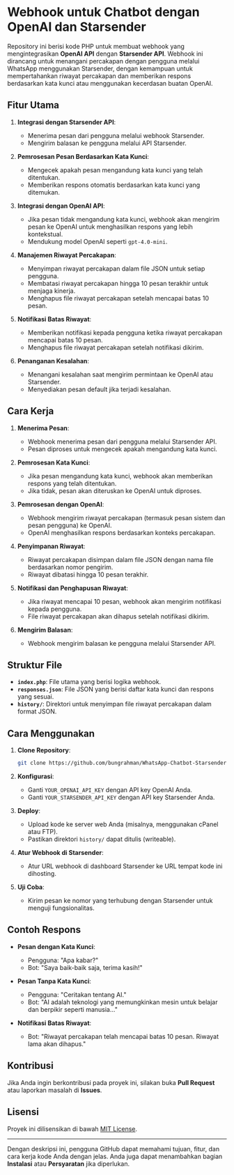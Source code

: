 
# Webhook untuk Chatbot dengan OpenAI dan Starsender

Repository ini berisi kode PHP untuk membuat webhook yang mengintegrasikan **OpenAI API** dengan **Starsender API**. Webhook ini dirancang untuk menangani percakapan dengan pengguna melalui WhatsApp menggunakan Starsender, dengan kemampuan untuk mempertahankan riwayat percakapan dan memberikan respons berdasarkan kata kunci atau menggunakan kecerdasan buatan OpenAI.

## Fitur Utama

1. **Integrasi dengan Starsender API**:
   - Menerima pesan dari pengguna melalui webhook Starsender.
   - Mengirim balasan ke pengguna melalui API Starsender.

2. **Pemrosesan Pesan Berdasarkan Kata Kunci**:
   - Mengecek apakah pesan mengandung kata kunci yang telah ditentukan.
   - Memberikan respons otomatis berdasarkan kata kunci yang ditemukan.

3. **Integrasi dengan OpenAI API**:
   - Jika pesan tidak mengandung kata kunci, webhook akan mengirim pesan ke OpenAI untuk menghasilkan respons yang lebih kontekstual.
   - Mendukung model OpenAI seperti `gpt-4.0-mini`.

4. **Manajemen Riwayat Percakapan**:
   - Menyimpan riwayat percakapan dalam file JSON untuk setiap pengguna.
   - Membatasi riwayat percakapan hingga 10 pesan terakhir untuk menjaga kinerja.
   - Menghapus file riwayat percakapan setelah mencapai batas 10 pesan.

5. **Notifikasi Batas Riwayat**:
   - Memberikan notifikasi kepada pengguna ketika riwayat percakapan mencapai batas 10 pesan.
   - Menghapus file riwayat percakapan setelah notifikasi dikirim.

6. **Penanganan Kesalahan**:
   - Menangani kesalahan saat mengirim permintaan ke OpenAI atau Starsender.
   - Menyediakan pesan default jika terjadi kesalahan.

## Cara Kerja

1. **Menerima Pesan**:
   - Webhook menerima pesan dari pengguna melalui Starsender API.
   - Pesan diproses untuk mengecek apakah mengandung kata kunci.

2. **Pemrosesan Kata Kunci**:
   - Jika pesan mengandung kata kunci, webhook akan memberikan respons yang telah ditentukan.
   - Jika tidak, pesan akan diteruskan ke OpenAI untuk diproses.

3. **Pemrosesan dengan OpenAI**:
   - Webhook mengirim riwayat percakapan (termasuk pesan sistem dan pesan pengguna) ke OpenAI.
   - OpenAI menghasilkan respons berdasarkan konteks percakapan.

4. **Penyimpanan Riwayat**:
   - Riwayat percakapan disimpan dalam file JSON dengan nama file berdasarkan nomor pengirim.
   - Riwayat dibatasi hingga 10 pesan terakhir.

5. **Notifikasi dan Penghapusan Riwayat**:
   - Jika riwayat mencapai 10 pesan, webhook akan mengirim notifikasi kepada pengguna.
   - File riwayat percakapan akan dihapus setelah notifikasi dikirim.

6. **Mengirim Balasan**:
   - Webhook mengirim balasan ke pengguna melalui Starsender API.

## Struktur File

- **`index.php`**: File utama yang berisi logika webhook.
- **`responses.json`**: File JSON yang berisi daftar kata kunci dan respons yang sesuai.
- **`history/`**: Direktori untuk menyimpan file riwayat percakapan dalam format JSON.

## Cara Menggunakan

1. **Clone Repository**:
   ```bash
   git clone https://github.com/bungrahman/WhatsApp-Chatbot-Starsender-Openai.git
   ```

2. **Konfigurasi**:
   - Ganti `YOUR_OPENAI_API_KEY` dengan API key OpenAI Anda.
   - Ganti `YOUR_STARSENDER_API_KEY` dengan API key Starsender Anda.

3. **Deploy**:
   - Upload kode ke server web Anda (misalnya, menggunakan cPanel atau FTP).
   - Pastikan direktori `history/` dapat ditulis (writeable).

4. **Atur Webhook di Starsender**:
   - Atur URL webhook di dashboard Starsender ke URL tempat kode ini dihosting.

5. **Uji Coba**:
   - Kirim pesan ke nomor yang terhubung dengan Starsender untuk menguji fungsionalitas.

## Contoh Respons

- **Pesan dengan Kata Kunci**:
  - Pengguna: "Apa kabar?"
  - Bot: "Saya baik-baik saja, terima kasih!"

- **Pesan Tanpa Kata Kunci**:
  - Pengguna: "Ceritakan tentang AI."
  - Bot: "AI adalah teknologi yang memungkinkan mesin untuk belajar dan berpikir seperti manusia..."

- **Notifikasi Batas Riwayat**:
  - Bot: "Riwayat percakapan telah mencapai batas 10 pesan. Riwayat lama akan dihapus."

## Kontribusi

Jika Anda ingin berkontribusi pada proyek ini, silakan buka **Pull Request** atau laporkan masalah di **Issues**.

## Lisensi

Proyek ini dilisensikan di bawah [MIT License](LICENSE).

---

Dengan deskripsi ini, pengguna GitHub dapat memahami tujuan, fitur, dan cara kerja kode Anda dengan jelas. Anda juga dapat menambahkan bagian **Instalasi** atau **Persyaratan** jika diperlukan.
